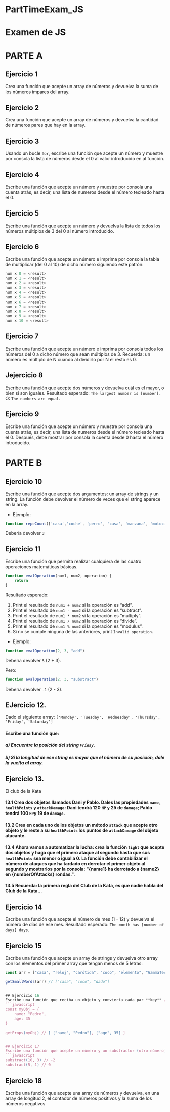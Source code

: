 # PartTimeExam_JS

# Examen de JS

# PARTE A

## Ejercicio 1
Crea una función que acepte un array de números y devuelva la suma de los números impares del array.

## Ejercicio 2
Crea una función que acepte un array de números y devuelva la cantidad de números pares que hay en la array.

## Ejercicio 3
Usando un bucle `for`, escribe una función que acepte un número y muestre por consola la lista de números desde el 0 al valor introducido en al función.

## Ejercicio 4
Escribe una función que acepte un número y muestre por consola una cuenta atrás, es decir, una lista de numeros desde el número tecleado hasta el 0. 

## Ejercicio 5
Escribe una función que acepte un número y devuelva la lista de todos los números múltiplos de 3 del 0 al número introducido.

## Ejercicio 6
Escribe una función que acepte un número e imprima por consola la tabla de multiplicar (del 0 al 10) de dicho número siguiendo este patrón:
```javascript
num x 0 = <result>
num x 1 = <result>
num x 2 = <result>
num x 3 = <result>
num x 4 = <result>
num x 5 = <result>
num x 6 = <result>
num x 7 = <result>
num x 8 = <result>
num x 9 = <result>
num x 10 = <result>
```

## Ejercicio 7
Escribe una función que acepte un número e imprima por consola todos los números del 0 a dicho número que sean múltiplos de 3. Recuerda: un número es múltiplo de N cuando al dividirlo por N el resto es 0.

## Jejercicio 8 
Escribe una función que acepte dos números y devuelva cuál es el mayor, o bien si son iguales.
 Resultado esperado: `The largest number is [number]`.
 O: `The numbers are equal`.
 
 ## Ejercicio 9

Escribe una función que acepte un número y muestre por consola una cuenta atrás, es decir, una lista de numeros desde el número tecleado hasta el 0. Después, debe mostrar por consola la cuenta desde 0 hasta el número introducido. 



# PARTE B

## Ejercicio 10
Escribe una función que acepte dos argumentos: un array de strings y un string. La función debe devolver el número de veces que el string aparece en la array.

- Ejemplo:
````javascript
function repeCount(['casa','coche', 'perro', 'casa', 'manzana', 'motocicleta', 'javascript', 'perro', 'casa'], 'casa')
````
Debería devolver `3`


## Ejercicio 11

Escribe una función que permita realizar cualquiera de las cuatro operaciones matemáticas básicas.
```javascript
function evalOperation(num1, num2, operation) {
	return
}
```
Resultado esperado:
1.  Print el resultado de `num1 + num2` si la operación es “add”.
2.  Print el resultado de `num1 - num2` si la operación es “subtract”.
3.  Print el resultado de `num1 * num2` si la operación es “multiply”.
4.  Print el resultado de `num1 / num2` si la operación es “divide”.
5.  Print el resultado de `num1 % num2` si la operación es “modulus”.
6.  Si no se cumple ninguna de las anteriores, print `Invalid operation`.

- Ejemplo:
````javascript
function evalOperation(2, 3, "add")
````
Debería devolver `5` (2 + 3).

Pero:
````javascript
function evalOperation(2, 3, "substract")
````
Debería devolver `-1` (2 - 3).


## EJercicio 12. 

Dado el siguiente array: `['Monday', 'Tuesday', 'Wednesday', 'Thursday', 'Friday', 'Saturday']`

#### Escribe una función que:

##### a) Encuentre la posición del string `Friday`.

##### b) Si la longitud de ese string es mayor que el número de su posición, dale la vuelta al array.


## Ejercicio 13.

El club de la Kata

#### 13.1 Crea dos objetos llamados Dani y Pablo. Dales las propiedades `name`, `healthPoints` y `attackDamage`: Dani tendrá 120 `HP` y 25 de `damage`; Pablo tendrá 100 `HP`y 19 de `damage`.

#### 13.2 Crea en cada uno de los objetos un método `attack` que acepte otro objeto y le reste a su `healthPoints` los puntos de `attackDamage` del objeto atacante.

#### 13.4 Ahora vamos a automatizar la lucha: crea la función `fight` que acepte dos objetos y haga que el primero ataque al segundo hasta que sus `healthPoints` sea menor o igual a 0. La función debe contabilizar el número de ataques que ha tardado en derrotar el primer objeto al segundo y mostrarlos por la consola: "{name1} ha derrotado a {name2} en {numberOfAttacks} rondas.".

#### 13.5 Recuerda: la primera regla del Club de la Kata, es que nadie habla del Club de la Kata...


## Ejercicio 14

Escribe una función que acepte el número de mes (1 - 12) y devuelva el número de días de ese mes.
Resultado esperado: `The month has [number of days] days`.


## Ejercicio 15

Escribe una función que acepte un array de strings y devuelva otro array con los elementos del primer array que tengan menos de 5 letras:
```javascript
const arr = ["casa", "reloj", "carótida", "coco", "elemento", "GammaTech", "dado"];

getSmallWords(arr) // ["casa", "coco", "dado"]


## Ejercicio 16
Escribe una función que reciba un objeto y convierta cada par **key** / **value** en un array bidimensional:
```javascript
const myObj = {
	name: "Pedro",
	age: 35
}

getProps(myObj) // [ ["name", "Pedro"], ["age", 35] ]


## Ejercicio 17
Escribe una función que acepte un número y un substractor (otro número). Mientras que el número sea mayor que `0`, debes restarle el substractor. Debes devolver el número tal y como ha quedado despues de las restas. **No puedes usar un bucle for**:
```javascript
substract(10, 3) // -2
substract(5, 1) // 0
```


## Ejercicio 18 
Escribe una función que acepte una array de números y devuelva, en una array de longitud 2, el contador de números positivos y la suma de los números negativos
